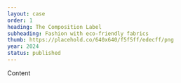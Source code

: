 ```yaml
---
layout: case
order: 1
heading: The Composition Label
subheading: Fashion with eco-friendly fabrics
thumb: https://placehold.co/640x640/f5f5ff/edecff/png
year: 2024
status: published
---
```


Content